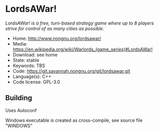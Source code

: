 # LordsAWar!

_LordsAWar! is a free, turn-based strategy game where up to 8 players strive for control of as many cities as possible._

- Home: http://www.nongnu.org/lordsawar/
- Media: <https://en.wikipedia.org/wiki/Warlords_(game_series)#LordsAWar!>
- Download: see home
- State: stable
- Keywords: TBS
- Code: https://git.savannah.nongnu.org/git/lordsawar.git
- Language(s): C++
- Code license: GPL-3.0

## Building

Uses Autoconf

Windows executable is created as cross-compile, see source file "WINDOWS" 

